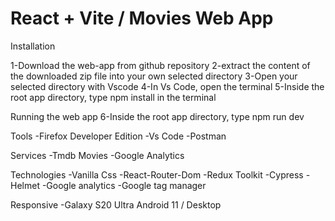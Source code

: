 # React + Vite / Movies Web App

Installation

1-Download the web-app from github repository
2-extract the content of the downloaded zip file into your own selected directory
3-Open your selected directory with Vscode
4-In Vs Code, open the terminal
5-Inside the root app directory, type npm install in the terminal

Running the web app
6-Inside the root app directory, type npm run dev

Tools
-Firefox Developer Edition
-Vs Code
-Postman

Services
-Tmdb Movies
-Google Analytics

Technologies
-Vanilla Css
-React-Router-Dom
-Redux Toolkit
-Cypress
-Helmet
-Google analytics
-Google tag manager

Responsive
-Galaxy S20 Ultra Android 11 / Desktop
